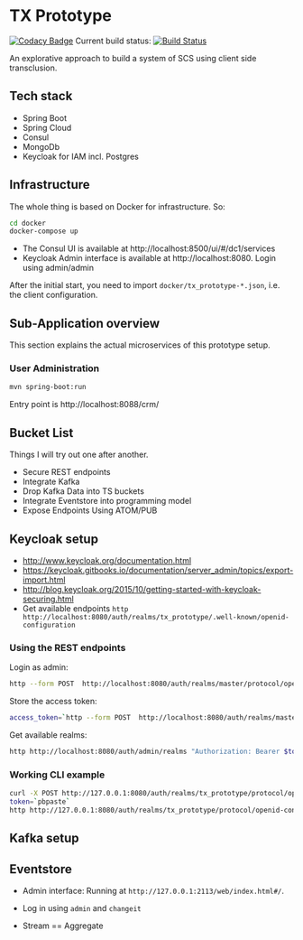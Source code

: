 # TX Prototype

[![Codacy Badge](https://api.codacy.com/project/badge/Grade/002bdec7cc23410384c587e7428b5f22)](https://app.codacy.com/app/david-schmitz-privat/tx_prototype?utm_source=github.com&utm_medium=referral&utm_content=koenighotze/tx_prototype&utm_campaign=Badge_Grade_Dashboard)
Current build status: [![Build Status](https://travis-ci.org/koenighotze/tx_prototype.svg?branch=master)](https://travis-ci.org/koenighotze/tx_prototype)



An explorative approach to build a system of SCS using client side transclusion.






## Tech stack

* Spring Boot
* Spring Cloud
* Consul
* MongoDb
* Keycloak for IAM incl. Postgres

## Infrastructure

The whole thing is based on Docker for infrastructure. So:

```bash
cd docker
docker-compose up
```

* The Consul UI is available at http://localhost:8500/ui/#/dc1/services
* Keycloak Admin interface is available at http://localhost:8080. Login using admin/admin

After the initial start, you need to import `docker/tx_prototype-*.json`, i.e. the client configuration.

## Sub-Application overview

This section explains the actual microservices of this prototype setup.

### User Administration

```bash
mvn spring-boot:run
```

Entry point is http://localhost:8088/crm/

## Bucket List

Things I will try out one after another.

* Secure REST endpoints
* Integrate Kafka
* Drop Kafka Data into TS buckets
* Integrate Eventstore into programming model
* Expose Endpoints Using ATOM/PUB


## Keycloak setup

* http://www.keycloak.org/documentation.html
* https://keycloak.gitbooks.io/documentation/server_admin/topics/export-import.html
* http://blog.keycloak.org/2015/10/getting-started-with-keycloak-securing.html
* Get available endpoints `http http://localhost:8080/auth/realms/tx_prototype/.well-known/openid-configuration`

### Using the REST endpoints

Login as admin:

```bash
http --form POST  http://localhost:8080/auth/realms/master/protocol/openid-connect/token grant_type=password client_id=admin-cli username=admin password=admin
```

Store the access token:

```bash
access_token=`http --form POST  http://localhost:8080/auth/realms/master/protocol/openid-connect/token grant_type=password client_id=admin-cli username=admin password=admin | jq -r '.access_token'`
```

Get available realms:

```bash
http http://localhost:8080/auth/admin/realms "Authorization: Bearer $token"
```

### Working CLI example

```bash
curl -X POST http://127.0.0.1:8080/auth/realms/tx_prototype/protocol/openid-connect/token  -H "Content-Type: application/x-www-form-urlencoded" -d 'username=koenighotze' -d 'password=koenighotze' -d 'grant_type=password' -d 'client_id=tx_prototype-user' -d 'client_secret=d6f4dbe6-7586-4aad-b248-ac765022fb18' | jq -r '.access_token' | pbcopy
token=`pbpaste`
http http://127.0.0.1:8080/auth/realms/tx_prototype/protocol/openid-connect/userinfo "Authorization: Bearer $token"
```

## Kafka setup


## Eventstore

* Admin interface: Running at `http://127.0.0.1:2113/web/index.html#/`.
 * Log in using `admin` and `changeit`

* Stream == Aggregate
